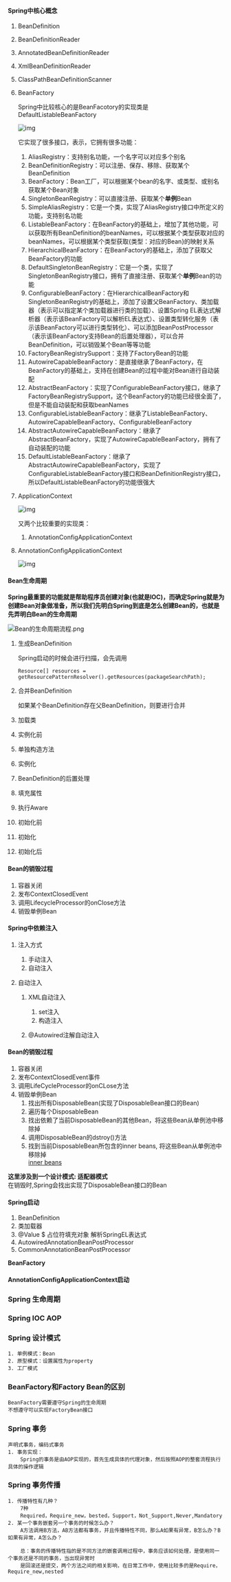 #### Spring中核心概念
1. BeanDefinition

2. BeanDefinitionReader

3. AnnotatedBeanDefinitionReader

4. XmlBeanDefinitionReader

5. ClassPathBeanDefinitionScanner

6. BeanFactory

    Spring中比较核心的是BeanFacotory的实现类是DefaultListableBeanFactory

    ![img](https://cdn.nlark.com/yuque/0/2020/png/365147/1602053031607-fd00a145-67fa-4231-8cca-9186db5f2b00.png)
    
    它实现了很多接口，表示，它拥有很多功能：
    
    1. AliasRegistry：支持别名功能，一个名字可以对应多个别名
    2. BeanDefinitionRegistry：可以注册、保存、移除、获取某个BeanDefinition
    3. BeanFactory：Bean工厂，可以根据某个bean的名字、或类型、或别名获取某个Bean对象
    4. SingletonBeanRegistry：可以直接注册、获取某个**单例**Bean
    5. SimpleAliasRegistry：它是一个类，实现了AliasRegistry接口中所定义的功能，支持别名功能
    6. ListableBeanFactory：在BeanFactory的基础上，增加了其他功能，可以获取所有BeanDefinition的beanNames，可以根据某个类型获取对应的beanNames，可以根据某个类型获取{类型：对应的Bean}的映射关系
    7. HierarchicalBeanFactory：在BeanFactory的基础上，添加了获取父BeanFactory的功能
    8. DefaultSingletonBeanRegistry：它是一个类，实现了SingletonBeanRegistry接口，拥有了直接注册、获取某个**单例**Bean的功能
    9. ConfigurableBeanFactory：在HierarchicalBeanFactory和SingletonBeanRegistry的基础上，添加了设置父BeanFactory、类加载器（表示可以指定某个类加载器进行类的加载）、设置Spring EL表达式解析器（表示该BeanFactory可以解析EL表达式）、设置类型转化服务（表示该BeanFactory可以进行类型转化）、可以添加BeanPostProcessor（表示该BeanFactory支持Bean的后置处理器），可以合并BeanDefinition，可以销毁某个Bean等等功能
    10. FactoryBeanRegistrySupport：支持了FactoryBean的功能
    11. AutowireCapableBeanFactory：是直接继承了BeanFactory，在BeanFactory的基础上，支持在创建Bean的过程中能对Bean进行自动装配
    12. AbstractBeanFactory：实现了ConfigurableBeanFactory接口，继承了FactoryBeanRegistrySupport，这个BeanFactory的功能已经很全面了，但是不能自动装配和获取beanNames
    13. ConfigurableListableBeanFactory：继承了ListableBeanFactory、AutowireCapableBeanFactory、ConfigurableBeanFactory
    14. AbstractAutowireCapableBeanFactory：继承了AbstractBeanFactory，实现了AutowireCapableBeanFactory，拥有了自动装配的功能
    15. DefaultListableBeanFactory：继承了AbstractAutowireCapableBeanFactory，实现了ConfigurableListableBeanFactory接口和BeanDefinitionRegistry接口，所以DefaultListableBeanFactory的功能很强大
    
7. ApplicationContext

    ![img](https://cdn.nlark.com/yuque/0/2020/png/365147/1602055467561-b96bd4c4-9be4-4abb-99da-73f3f147ec3e.png)

 
    又两个比较重要的实现类：

    1. AnnotationConfigApplicationContext
 8. AnnotationConfigApplicationContext

    ![img](https://cdn.nlark.com/yuque/0/2020/png/365147/1602055860352-0925b046-b88e-4085-b872-b1ec5aeb8fee.png)

#### Bean生命周期

**Spring最重要的功能就是帮助程序员创建对象(也就是IOC)，而确定Spring就是为创建Bean对象做准备，所以我们先明白Spring到底是怎么创建Bean的，也就是先弄明白Bean的生命周期**

![Bean的生命周期流程.png](https://cdn.nlark.com/yuque/0/2020/png/365147/1602587965056-87dd226a-0989-42ab-bfab-3fb4868fd4ac.png?x-oss-process=image%2Fwatermark%2Ctype_d3F5LW1pY3JvaGVp%2Csize_20%2Ctext_6bKB54-t5a2m6Zmi5Ye65ZOB%2Ccolor_FFFFFF%2Cshadow_50%2Ct_80%2Cg_se%2Cx_10%2Cy_10%2Fresize%2Cw_746)



1. 生成BeanDefinition

    Spring启动的时候会进行扫描，会先调用

    ```
    Resource[] resources = getResourcePatternResolver().getResources(packageSearchPath);
    ```

2. 合并BeanDefinition

    如果某个BeanDefinition存在父BeanDefinition，则要进行合并
    
3. 加载类

4. 实例化前

5. 单独构造方法

6. 实例化

7. BeanDefinition的后置处理

8. 填充属性

9. 执行Aware

10. 初始化前

11. 初始化

12. 初始化后

#### Bean的销毁过程

1. 容器关闭
2. 发布ContextClosedEvent
3. 调用LifecycleProcessor的onClose方法
4. 销毁单例Bean



#### Spring中依赖注入

1. 注入方式

   1. 手动注入
   2. 自动注入

2. 自动注入

   1. XML自动注入

      1. set注入
      2. 构造注入

   2. @Autowired注解自动注入
   

#### Bean的销毁过程
1. 容器关闭
2. 发布ContextClosedEvent事件
3. 调用LifeCycleProcessor的onCLose方法
4. 销毁单例Bean
    1. 找出所有DisposableBean(实现了DisposableBean接口的Bean)
    2. 遍历每个DisposableBean
    3. 找出依赖了当前DisposableBean的其他Bean，将这些Bean从单例池中移除掉
    4. 调用DisposableBean的dstroy()方法
    5. 找到当前DisposableBean所包含的inner beans, 将这些Bean从单例池中移除掉  
        [inner beans](https://docs.spring.io/spring-framework/docs/current/spring-framework-reference/core.html#beans-inner-beans)
    
  **这里涉及到一个设计模式: 适配器模式**  
  在销毁时,Spring会找出实现了DisposableBean接口的Bean

      
      
#### Spring启动
1. BeanDefinition
2. 类加载器
3. @Value $ 占位符填充对象 解析SpringEL表达式
4. AutowiredAnnotationBeanPostProcessor
5. CommonAnnotationBeanPostProcessor

**BeanFactory**

#### AnnotationConfigApplicationContext启动


### Spring 生命周期

### Spring IOC AOP
    
### Spring 设计模式
    1. 单例模式：Bean
    2. 原型模式：设置属性为property
    3. 工厂模式

### BeanFactory和Factory Bean的区别
    BeanFactory需要遵守Spring的生命周期
    不想遵守可以实现FactoryBean接口

### Spring 事务
    声明式事务，编码式事务
    1. 事务实现：
        Spring的事务是由AOP实现的，首先生成具体的代理对象，然后按照AOP的整套流程执行具体的操作逻辑
        
### Spring 事务传播
    1. 传播特性有几种？
        7种
        Required，Require_new，bested，Support，Not_Support,Never,Mandatory
    2. 某一个事务嵌套另一个事务的时候怎么办？
        A方法调用B方法，AB方法都有事务，并且传播特性不同，那么A如果有异常，B怎么办？B如果有异常，A怎么办？
        
        总：事务的传播特性指的是不同方法的嵌套调用过程中，事务应该如何处理，是使用同一个事务还是不同的事务，当出现异常时
        是回滚还是提交，两个方法之间的相关影响，在日常工作中，使用比较多的是Require，Require_new,nested
